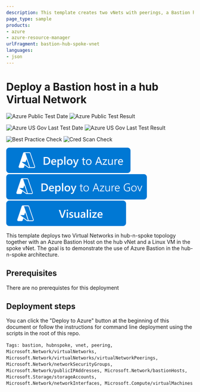 ```yaml
---
description: This template creates two vNets with peerings, a Bastion host in the Hub vNet and a Linux VM in the spoke vNet
page_type: sample
products:
- azure
- azure-resource-manager
urlFragment: bastion-hub-spoke-vnet
languages:
- json
---
```

# Deploy a Bastion host in a hub Virtual Network

![Azure Public Test Date](https://azurequickstartsservice.blob.core.windows.net/badges/quickstarts/microsoft.network/bastion-hub-spoke-vnet/PublicLastTestDate.svg)
![Azure Public Test Result](https://azurequickstartsservice.blob.core.windows.net/badges/quickstarts/microsoft.network/bastion-hub-spoke-vnet/PublicDeployment.svg)

![Azure US Gov Last Test Date](https://azurequickstartsservice.blob.core.windows.net/badges/quickstarts/microsoft.network/bastion-hub-spoke-vnet/FairfaxLastTestDate.svg)
![Azure US Gov Last Test Result](https://azurequickstartsservice.blob.core.windows.net/badges/quickstarts/microsoft.network/bastion-hub-spoke-vnet/FairfaxDeployment.svg)

![Best Practice Check](https://azurequickstartsservice.blob.core.windows.net/badges/quickstarts/microsoft.network/bastion-hub-spoke-vnet/BestPracticeResult.svg)
![Cred Scan Check](https://azurequickstartsservice.blob.core.windows.net/badges/quickstarts/microsoft.network/bastion-hub-spoke-vnet/CredScanResult.svg)

[![Deploy To Azure](https://raw.githubusercontent.com/Azure/azure-quickstart-templates/master/1-CONTRIBUTION-GUIDE/images/deploytoazure.svg?sanitize=true)](https://portal.azure.com/#create/Microsoft.Template/uri/https%3A%2F%2Fraw.githubusercontent.com%2FAzure%2Fazure-quickstart-templates%2Fmaster%2Fquickstarts%2Fmicrosoft.network%2Fbastion-hub-spoke-vnet%2Fazuredeploy.json)
[![Deploy To Azure US Gov](https://raw.githubusercontent.com/Azure/azure-quickstart-templates/master/1-CONTRIBUTION-GUIDE/images/deploytoazuregov.svg?sanitize=true)](https://portal.azure.us/#create/Microsoft.Template/uri/https%3A%2F%2Fraw.githubusercontent.com%2FAzure%2Fazure-quickstart-templates%2Fmaster%2Fquickstarts%2Fmicrosoft.network%2Fbastion-hub-spoke-vnet%2Fazuredeploy.json)
[![Visualize](https://raw.githubusercontent.com/Azure/azure-quickstart-templates/master/1-CONTRIBUTION-GUIDE/images/visualizebutton.svg?sanitize=true)](http://armviz.io/#/?load=https%3A%2F%2Fraw.githubusercontent.com%2FAzure%2Fazure-quickstart-templates%2Fmaster%2Fquickstarts%2Fmicrosoft.network%2Fbastion-hub-spoke-vnet%2Fazuredeploy.json)

This template deploys two Virtual Networks in hub-n-spoke topology together with an Azure Bastion Host on the hub vNet and a Linux VM in the spoke vNet.
The goal is to demonstrate the use of Azure Bastion in the hub-n-spoke architecture.

## Prerequisites

There are no prerequistes for this deployment

## Deployment steps

You can click the "Deploy to Azure" button at the beginning of this document or follow the instructions for command line deployment using the scripts in the root of this repo.

`Tags: bastion, hubnspoke, vnet, peering, Microsoft.Network/virtualNetworks, Microsoft.Network/virtualNetworks/virtualNetworkPeerings, Microsoft.Network/networkSecurityGroups, Microsoft.Network/publicIPAddresses, Microsoft.Network/bastionHosts, Microsoft.Storage/storageAccounts, Microsoft.Network/networkInterfaces, Microsoft.Compute/virtualMachines`
